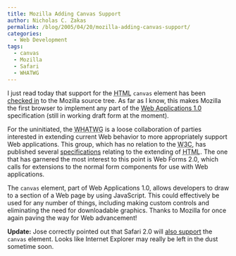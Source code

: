 ```yaml
---
title: Mozilla Adding Canvas Support
author: Nicholas C. Zakas
permalink: /blog/2005/04/20/mozilla-adding-canvas-support/
categories:
  - Web Development
tags:
  - canvas
  - Mozilla
  - Safari
  - WHATWG
---
```

I just read today that support for the <acronym title="Hyper Text Markup Language">HTML</acronym> `canvas` element has been <a title="Mozilla Gains Canvas Element Support" rel="external" href="http://www.mozillazine.org/talkback.html?article=6461">checked in</a> to the Mozilla source tree. As far as I know, this makes Mozilla the first browser to implement any part of the <a title="Web Applications 1.0" rel="external" href="http://www.whatwg.org/specs/web-apps/current-work">Web Applications 1.0</a> specification (still in working draft form at the moment).

For the uninitiated, the <acronym title="Web Hypertext Application Technology Working Group">WHATWG</acronym> is a loose collaboration of parties interested in extending current Web behavior to more appropriately support Web applications. This group, which has no relation to the <acronym title="World Wide Web Consortium">W3C</acronym>, has published several <a title="WHATWG Specifications" rel="external" href="http://www.whatwg.org/specs/">specifications</a> relating to the extending of <acronym title="Hyper Text Markup Language">HTML</acronym>. The one that has garnered the most interest to this point is Web Forms 2.0, which calls for extensions to the normal form components for use with Web applications.

The `canvas` element, part of Web Applications 1.0, allows developers to draw to a section of a Web page by using JavaScript. This could effectively be used for any number of things, including making custom controls and eliminating the need for downloadable graphics. Thanks to Mozilla for once again paving the way for Web advancement!

**Update:** Jose correctly pointed out that Safari 2.0 will <a title="Introducing the Canvas" rel="external" href="http://weblogs.mozillazine.org/hyatt/archives/2004_07.html#005913">also support</a> the `canvas` element. Looks like Internet Explorer may really be left in the dust sometime soon.
